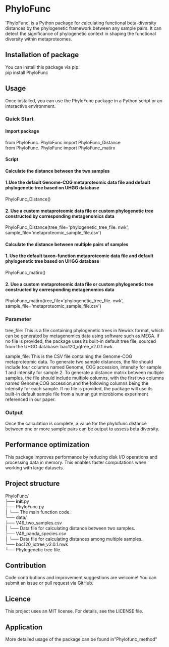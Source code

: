 # PhyloFunc

'PhyloFunc' is a Python package for calculating functional beta-diversity distances by the phylogenetic framework between any sample pairs. It can detect the significance of phylogenetic context in shaping the functional diversity within metaproteomes.

## Installation of package

You can install this package via pip:  
pip install PhyloFunc

## Usage
Once installed, you can use the PhyloFunc package in a Python script or an interactive environment.

### Quick Start

#### Import package

from PhyloFunc. PhyloFunc import PhyloFunc_Distance  
from PhyloFunc. PhyloFunc import PhyloFunc_matirx
#### Script

#### Calculate the distance between the two samples

#### 1.Use the default Genome-COG metaproteomic data file and default phylogenetic tree based on UHGG database
PhyloFunc_Distance()

#### 2. Use a custom metaproteomic data file or custom phylogenetic tree constructed by corresponding metagenomics data
PhyloFunc_Distance(tree_file='phylogenetic_tree_file. nwk', sample_file='metaproteomic_sample_file.csv')

#### Calculate the distance between multiple pairs of samples

#### 1. Use the default taxon-function metaproteomic data file and default phylogenetic tree based on UHGG database
PhyloFunc_matirx()

#### 2. Use a custom metaproteomic data file or custom phylogenetic tree constructed by corresponding metagenomics data
PhyloFunc_matirx(tree_file='phylogenetic_tree_file. nwk', sample_file='metaproteomic_sample_file.csv')

### Parameter
tree_file: This is a file containing phylogenetic trees in Newick format, which can be generated by metagenomics data using software such as MEGA. If no file is provided, the package uses its built-in default tree file, sourced from the UHGG database: bac120_iqtree_v2.0.1.nwk.

sample_file: This is the CSV file containing the Genome-COG metaproteomic data. To generate two sample distances, the file should include four columns named Genome, COG accession, intensity for sample 1 and intensity for sample 2. To generate a distance matrix between multiple samples, the file should include multiple columns, with the first two columns named Genome,COG accession,and the following columns being the intensity for each sample. If no file is provided, the package will use its built-in default sample file from a human gut microbiome experiment referenced in our paper.

### Output
Once the calculation is complete, a value for the phylofunc distance between one or more sample pairs can be output to assess beta diversity.
## Performance optimization
This package improves performance by reducing disk I/O operations and processing data in memory. This enables faster computations when working with large datasets.

## Project structure
PhyloFunc/  
├── __init__.py  
├── PhyloFunc.py  
│   └── The main function code.  
└── data/  
    ├── V49_two_samples.csv  
    │   └── Data file for calculating distance between two samples.  
    ├── V49_panda_species.csv  
    │   └── Data file for calculating distances among multiple samples.  
    └── bac120_iqtree_v2.0.1.nwk  
        └── Phylogenetic tree file.  

## Contribution
Code contributions and improvement suggestions are welcome! You can submit an issue or pull request via GitHub.

## Licence
This project uses an MIT license. For details, see the LICENSE file.

## Application
More detailed usage of the package can be found in"Phylofunc_method"